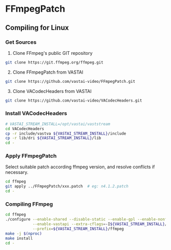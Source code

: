 # FFmpegPatch

## Compiling for Linux

### Get Sources

1. Clone FFmpeg's public GIT repository

```sh
git clone https://git.ffmpeg.org/ffmpeg.git
```

2. Clone FFmpegPatch from VASTAI

```sh
git clone https://github.com/vastai-video/FFmpegPatch.git
```

3. Clone VACodecHeaders from VASTAI

```sh
git clone https://github.com/vastai-video/VACodecHeaders.git
```

### Install VACodecHeaders

```sh
# VASTAI_STREAM_INSTALL=/opt/vastai/vaststream
cd VACodecHeaders
cp -r include/vastva ${VASTAI_STREAM_INSTALL}/include
cp -r lib/dri ${VASTAI_STREAM_INSTALL}/lib
cd -
```

### Apply FFmpegPatch

Select suitable patch according ffmpeg version, and resolve conflicts if necessary.

```sh
cd ffmpeg
git apply ../FFmpegPatch/xxx.patch  # eg: n4.1.2.patch
cd -
```

### Compiling FFmpeg

```sh
cd ffmpeg
./configure --enable-shared --disable-static --enable-gpl --enable-nonfree		\
			--enable-vastapi --extra-cflags=-I${VASTAI_STREAM_INSTALL}/include		\
			--prefix=${VASTAI_STREAM_INSTALL}/ffmpeg
make -j $(nproc)
make install
cd -
```
